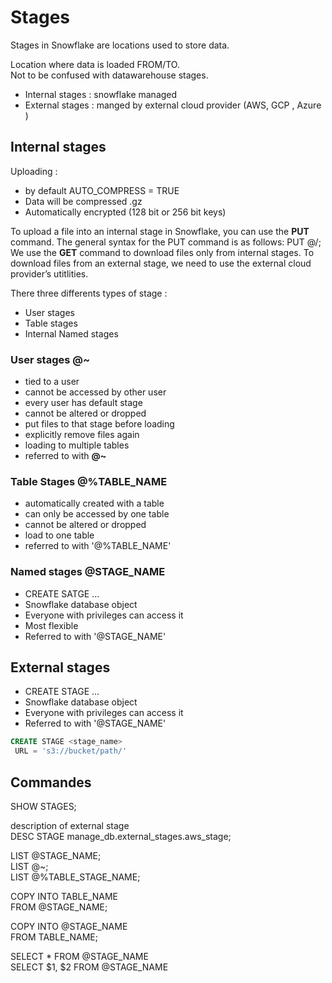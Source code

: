 # Stages

Stages in Snowflake are locations used to store data.

Location where data is loaded FROM/TO.   
Not to be confused with datawarehouse stages.   

* Internal stages : snowflake managed   
* External stages : manged by external cloud provider (AWS, GCP , Azure )   


## Internal stages

Uploading : 
- by default AUTO_COMPRESS = TRUE 
- Data will be compressed .gz 
- Automatically encrypted (128 bit or 256 bit keys)


To upload a file into an internal stage in Snowflake, you can use the **PUT** command. The general syntax for the PUT command is as follows: PUT @/;  
We use the **GET** command to download files only from internal stages. To download files from an external stage, we need to use the external cloud provider’s utitlities.  

There three differents types of stage : 
* User stages 
* Table stages 
* Internal Named stages

### User stages @~
- tied to a user 
- cannot be accessed by other user 
- every user has default stage 
- cannot be altered or dropped 
- put files to that stage before loading 
- explicitly remove files again 
- loading to multiple tables 
- referred to with **@~**

### Table Stages @%TABLE_NAME
* automatically created with a table 
* can only be accessed by one table 
* cannot be altered or dropped 
* load to one table 
* referred to with '@%TABLE_NAME'

### Named stages @STAGE_NAME
* CREATE SATGE ...
* Snowflake database object 
* Everyone with privileges can access it 
* Most flexible 
* Referred to with '@STAGE_NAME'


## External stages 

* CREATE STAGE ...
* Snowflake database object 
* Everyone with privileges can access it 
* Referred to with '@STAGE_NAME'

```sql
CREATE STAGE <stage_name>
 URL = 's3://bucket/path/'
```

## Commandes 

SHOW STAGES;

description of external stage   
DESC STAGE manage_db.external_stages.aws_stage;  

LIST @STAGE_NAME;  
LIST @~;   
LIST @%TABLE_STAGE_NAME; 

COPY INTO TABLE_NAME   
FROM @STAGE_NAME;   

COPY INTO @STAGE_NAME  
FROM TABLE_NAME;   

SELECT * FROM @STAGE_NAME  
SELECT $1, $2  FROM @STAGE_NAME  


